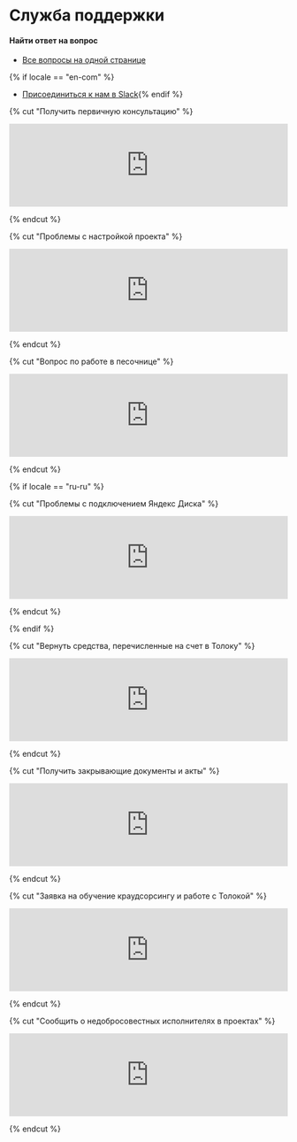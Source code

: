 # Служба поддержки

#### Найти ответ на вопрос

- [Все вопросы на одной странице](troubleshooting.md)

{% if locale == "en-com" %}
- [Присоединиться к нам в Slack](https://join.slack.com/t/tolokacommunity/shared_invite/zt-sxr745fr-dvfZffzvQTwNXOE0gEqysg){% endif %}

{% cut "Получить первичную консультацию" %}

<iframe width="100%" frameborder="0" src="https://forms.yandex.com/surveys/8745/?lang=ru&iframe=1&service=toloka-ai"></iframe>

{% endcut %}

{% cut "Проблемы с настройкой проекта" %}

<iframe width="100%" frameborder="0" src="https://forms.yandex.com/surveys/8744/?lang=ru&iframe=1&service=toloka-ai"></iframe>

{% endcut %}

{% cut "Вопрос по работе в песочнице" %}

<iframe width="100%" frameborder="0" src="https://forms.yandex.com/surveys/10015613/?lang=ru&iframe=1&service=toloka-ai"></iframe>

{% endcut %}

{% if locale == "ru-ru" %}

{% cut "Проблемы с подключением Яндекс Диска" %}

<iframe width="100%" frameborder="0" src="https://forms.yandex.com/surveys/10015616/?lang=ru&iframe=1&service=toloka-ai"></iframe>

{% endcut %}

{% endif %}

{% cut "Вернуть средства, перечисленные на счет в Толоку" %}

<iframe width="100%" frameborder="0" src="https://forms.yandex.com/surveys/10015629/?lang=ru&iframe=1&service=toloka-ai"></iframe>

{% endcut %}

{% cut "Получить закрывающие документы и акты" %}

<iframe width="100%" frameborder="0" src="https://forms.yandex.com/surveys/10015610/?lang=ru&iframe=1&service=toloka-ai"></iframe>

{% endcut %}

{% cut "Заявка на обучение краудсорсингу и работе с Толокой" %}

<iframe width="100%" frameborder="0" src="https://forms.yandex.com/surveys/10013858/?lang=ru&iframe=1&service=toloka-ai"></iframe>

{% endcut %}

{% cut "Сообщить о недобросовестных исполнителях в проектах" %}

<iframe width="100%" frameborder="0" src="https://forms.yandex.com/surveys/10035353.388b5c1d02f16762f4a79b515beaa9740148362a/?lang=ru&iframe=1&service=toloka-ai"></iframe>

{% endcut %}